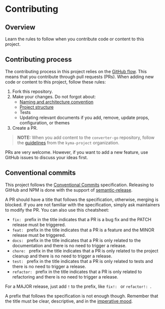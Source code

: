 # Contributing

## Overview

Learn the rules to follow when you contribute code or content to this project.

## Contributing process

The contributing process in this project relies on the [GitHub flow](https://guides.github.com/introduction/flow/index.html). This means that you contribute through pull requests (PRs). When adding new code or content to this project, follow these rules:

1. Fork this repository.
1. Make your changes. Do not forgot about:
   - [Naming and architecture convention](./DEVELOPMENT.md#naming--architecture-convention)
   - [Project structure](./development-guide.md/#project-structure)
   - Tests
   - Updating relevant documents if you add, remove, update props, configuration, or themes
1. Create a PR.

> **NOTE:** When you add content to the `converter-go` repository, follow the [guidelines](https://github.com/kyma-project/community/tree/master/guidelines/content-guidelines) from the `kyma-project` organization.

PRs are very welcome. However, if you want to add a new feature, use GitHub issues to discuss your ideas first.

## Conventional commits

This project follows the [Conventional Commits](https://www.conventionalcommits.org/en/v1.0.0/#summary) specification. Releasing to GitHub and NPM is done with the support of [semantic-release](https://semantic-release.gitbook.io/semantic-release/).

A PR should have a title that follows the specification, otherwise, merging is blocked. If you are not familiar with the specification, simply ask maintainers to modify the PR. You can also use this cheatsheet:

- `fix: ` prefix in the title indicates that a PR is a bug fix and the PATCH release must be triggered.
- `feat: ` prefix in the title indicates that a PR is a feature and the MINOR release must be triggered.
- `docs: ` prefix in the title indicates that a PR is only related to the documentation and there is no need to trigger a release.
- `chore: ` prefix in the title indicates that a PR is only related to the project cleanup and there is no need to trigger a release.
- `test: ` prefix in the title indicates that a PR is only related to tests and there is no need to trigger a release.
- `refactor: ` prefix in the title indicates that a PR is only related to refactoring and there is no need to trigger a release.

For a MAJOR release, just add `!` to the prefix, like `fix!: ` or `refactor!: `.

A prefix that follows the specification is not enough though. Remember that the title must be clear, descriptive, and in the [imperative mood](https://chris.beams.io/posts/git-commit/#imperative).
